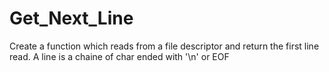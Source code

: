 # Get_Next_Line

Create a function which reads from a file descriptor and return the first line read. A line is a chaine of char ended with '\n' or EOF
